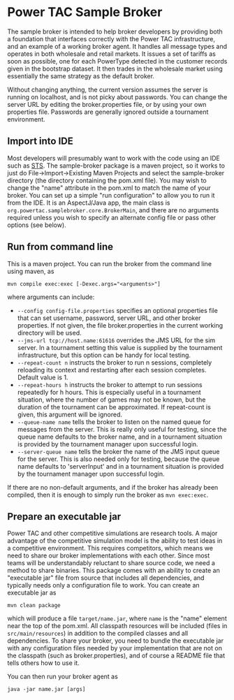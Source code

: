 Power TAC Sample Broker
=======================

The sample broker is intended to help broker developers by providing both a foundation that interfaces correctly with the Power TAC infrastructure, and an example of a working broker agent. It handles all message types and operates in both wholesale and retail markets. It issues a set of tariffs as soon as possible, one for each PowerType detected in the customer records given in the bootstrap dataset. It then trades in the wholesale market using essentially the same strategy as the default broker. 

Without changing anything, the current version assumes the server is running on localhost, and is not picky about passwords. You can change the server URL by editing the broker.properties file, or by using your own properties file. Passwords are generally ignored outside a tournament environment.

Import into IDE
---------------

Most developers will presumably want to work with the code using an IDE such as [STS](http://www.springsource.org/sts). The sample-broker package is a maven project, so it works to just do File->Import->Existing Maven Projects and select the sample-broker directory (the directory containing the pom.xml file). You may wish to change the "name" attribute in the pom.xml to match the name of your broker. You can set up a simple "run configuration" to allow you to run it from the IDE. It is an AspectJ/Java app, the main class is `org.powertac.samplebroker.core.BrokerMain`, and there are no arguments required unless you wish to specify an alternate config file or pass other options (see below).

Run from command line
---------------------

This is a maven project. You can run the broker from the command line using maven, as

`mvn compile exec:exec [-Dexec.args="<arguments>"]`

where arguments can include:

* `--config config-file.properties` specifies an optional properties file that can set username, password, server URL, and other broker properties. If not given, the file broker.properties in the current working directory will be used. 
* `--jms-url tcp://host.name:61616` overrides the JMS URL for the sim server. In a tournament setting this value is supplied by the tournament infrastructure, but this option can be handy for local testing.
* `--repeat-count n` instructs the broker to run n sessions, completely reloading its context and restarting after each session completes. Default value is 1.
* `--repeat-hours h` instructs the broker to attempt to run sessions repeatedly for h hours. This is especially useful in a tournament situation, where the number of games may not be known, but the duration of the tournament can be approximated. If repeat-count is given, this argument will be ignored.
* `--queue-name name` tells the broker to listen on the named queue for messages from the server. This is really only useful for testing, since the queue name defaults to the broker name, and in a tournament situation is provided by the tournament manager upon successful login.
* `--server-queue name` tells the broker the name of the JMS input queue for the server. This is also needed only for testing, because the queue name defaults to 'serverInput' and in a tournament situation is provided by the tournament manager upon successful login.

If there are no non-default arguments, and if the broker has already been compiled, then it is enough to simply run the broker as `mvn exec:exec`.

Prepare an executable jar
---------------------------

Power TAC and other competitive simulations are research tools. A major advantage of the competitive simulation model is the ability to test ideas in a competitive environment. This requires competitors, which means we need to share our broker implementations with each other. Since most teams will be understandably reluctant to share source code, we need a method to share binaries. This package comes with an ability to create an "executable jar" file from source that includes all dependencies, and typically needs only a configuration file to work. You can create an executable jar as

`mvn clean package`

which will produce a file `target/name.jar`, where `name` is the "name" element near the top of the pom.xml. All classpath resources will be included (files in `src/main/resources`) in addition to the compiled classes and all dependencies. To share your broker, you need to bundle the executable jar with any configuration files needed by your implementation that are not on the classpath (such as broker.properties), and of course a README file that tells others how to use it.

You can then run your broker agent as

`java -jar name.jar [args]`

